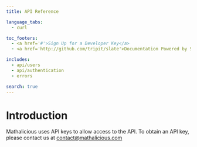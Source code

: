```yaml
---
title: API Reference

language_tabs:
  - curl

toc_footers:
  - <a href='#'>Sign Up for a Developer Key</a>
  - <a href='http://github.com/tripit/slate'>Documentation Powered by Slate</a>

includes:
  - api/users
  - api/authentication
  - errors

search: true
---
```


# Introduction

Mathalicious uses API keys to allow access to the API. To obtain an API key, please contact us at contact@mathalicious.com

